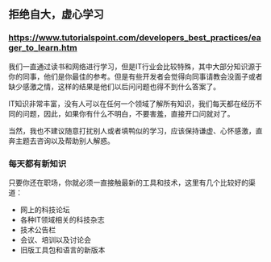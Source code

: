 ## 拒绝自大，虚心学习
### https://www.tutorialspoint.com/developers_best_practices/eager_to_learn.htm
我们一直通过读书和网络进行学习，但是IT行业会比较特殊，其中大部分知识源于你的同事，他们是你最佳的参考。但是有些开发者会觉得向同事请教会没面子或者缺少感激之情，这样的结果是他们以后问问题也得不到什么答案了。

IT知识非常丰富，没有人可以在任何一个领域了解所有知识，我们每天都在经历不同的问题，因此，如果你有什么不明白，不要害羞，直接开口问就对了。

当然，我也不建议随意打扰别人或者填鸭似的学习，应该保持谦虚、心怀感激，直奔主题去咨询以及帮助别人解惑。

### 每天都有新知识
只要你还在职场，你就必须一直接触最新的工具和技术，这里有几个比较好的渠道：
- 网上的科技论坛
- 各种IT领域相关的科技杂志
- 技术公告栏
- 会议、培训以及讨论会
- 旧版工具包和语言的新版本